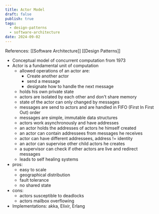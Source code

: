 ```yaml
---
title: Actor Model
draft: false
publish: true
tags:
  - design-patterns
  - software-architecture
date: 2024-09-02
---
```

References: [[Software Architecture]] [[Design Patterns]]

- Conceptual model of concurrent computation from 1973
- Actor is a fundamental unit of computation
	- allowed operations of an actor are:
		- Create another actor
		- send a message
		- designate how to handle the next message
	- holds his own private state
	- actors are isolated by each other and don't share memory
	- state of the actor can only changed by messages
	- messages are send to actors and are handled in FIFO (First In First Out) order
	- messages are simple, immutable data structures
	- actors work asynchronously and have addresses
	- an actor holds the addresses of actors he himself created
	- an actor can contain addressees from messages he receives
	- actor can have different addressees, address != identity
	- an actor can supervise other child actors he creates
	- a supervisor can check if other actors are live and redirect messages
	- leads to self healing systems
- pros:
	- easy to scale
	- geographical distribution
	- fault tolerance
	- no shared state
- cons:
	- actors susceptible to deadlocks
	- actors mailbox overflowing
- Implementations: akka, Elixir, Erlang
